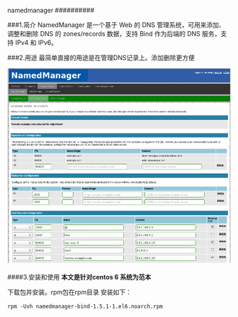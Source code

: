 namedmanager
##########


###1.简介
NamedManager 是一个基于 Web 的 DNS 管理系统，可用来添加、调整和删除 DNS 的 zones/records 数据，支持 Bind 作为后端的 DNS 服务，支持 IPv4 和 IPv6。

###2.用途
最简单直接的用途是在管理DNS记录上。添加删除更方便

![Alt text](img/first.png "前台管理截图")

####3.安装和使用
	**本文是针对centos 6 系统为范本**

下载包并安装。rpm包在rpm目录
安装如下：

	rpm -Uvh namedmanager-bind-1.5.1-1.el6.noarch.rpm


